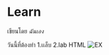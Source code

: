 # Learn

เขียนโดย *ฉันเอง*

วันนี้ที่ต้องทำ
1.เเล็บ
2.lab HTML
![EX](https://encrypted-tbn0.gstatic.com/images?q=tbn:ANd9GcSbHurISyORIM8bz6-SvatHscDyZ-aw9xXvqj2WfCDzU3xscAMEC6N17gzyeH3mvB7l3Mg&usqp=CAU)
